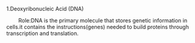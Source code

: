 



1.Deoxyribonucleic Acid (DNA)

        Role:DNA is the primary molecule that stores genetic information in cells.it contains the instructions(genes) needed to build proteins through transcription and translation.


